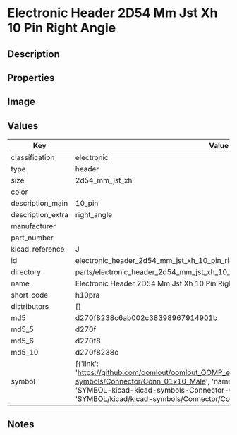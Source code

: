# Electronic Header 2D54 Mm Jst Xh 10 Pin Right Angle

## Description

## Properties


## Image


## Values

| Key | Value |
| --- | --- |
| classification | electronic |
| type | header |
| size | 2d54_mm_jst_xh |
| color |  |
| description_main | 10_pin |
| description_extra | right_angle |
| manufacturer |  |
| part_number |  |
| kicad_reference | J |
| id | electronic_header_2d54_mm_jst_xh_10_pin_right_angle |
| directory | parts/electronic_header_2d54_mm_jst_xh_10_pin_right_angle |
| name | Electronic Header 2D54 Mm Jst Xh 10 Pin Right Angle |
| short_code | h10pra |
| distributors | [] |
| md5 | d270f8238c6ab002c38398967914901b |
| md5_5 | d270f |
| md5_6 | d270f8 |
| md5_10 | d270f8238c |
| symbol | [{'link': 'https://github.com/oomlout/oomlout_OOMP_eda_V2/tree/main/SYMBOL/kicad/kicad-symbols/Connector/Conn_01x10_Male', 'name': 'Connector : Conn_01x10_Male', 'id': 'SYMBOL-kicad-kicad-symbols-Connector-Conn_01x10_Male', 'directory': 'SYMBOL/kicad/kicad-symbols/Connector/Conn_01x10_Male/'}] |

## Notes

